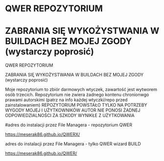 # QWER REPOZYTORIUM
# ZABRANIA SIĘ WYKOŻYSTWANIA W BUILDACH BEZ MOJEJ ZGODY (wystarczy poprosić)
QWER REPOZYTORIUM

ZABRANIA SIĘ WYKOŻYSTWANIA W BUILDACH BEZ MOJEJ ZGODY (wystarczy poprosić)

Moje repozytorium to zbiór darmowych wtyczek, zawartość jest wytworem osób trzecich.
Repozytorium nie zwiera żadnego kontenu chronionwgo prawami autorskimi
(patrz na info każdej wtyczki/repo przed zainstalowaniem)
REPOZYTORIUM POWSTAŁO TYLKO NA POTRZEBY WYGODY MOJEJ I UŻYTKOWNIKÓW
AUTOR NIE PONOSI ŻADNEJ ODPOWIEDZIALNOŚCI ZA SZKODY WYNIKŁE Z UŻYTKOWANIA

#adres do instalacji przez File Managera - repozytorium QWER

https://meserak86.github.io/QWERX/


adres do instalacji przez File Managera - tylko QWER wizard BUILD

https://meserak86.github.io/QWER/


